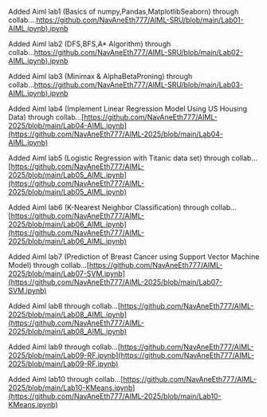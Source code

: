 Added Aiml lab1 (Basics of numpy,Pandas,MatplotlibSeaborn) through collab....[https://github.com/NavAneEth777/AIML-SRU/blob/main/Lab01-AIML.ipynb).ipynb  ](https://github.com/NavAneEth777/AIML-SRU/blob/main/Lab01-AIML.ipynb)

Added Aiml lab2 (DFS,BFS,A* Algorithm) through collab...[https://github.com/NavAneEth777/AIML-SRU/blob/main/Lab02-AIML.ipynb).ipynb  ](https://github.com/NavAneEth777/AIML-SRU/blob/main/Lab02-AIML.ipynb)

Added Aiml lab3 (Minimax & AlphaBetaProning) through collab...[https://github.com/NavAneEth777/AIML-SRU/blob/main/Lab03-AIML.ipynb).ipynb  ](https://github.com/NavAneEth777/AIML-SRU/blob/main/Lab03-AIML.ipynb)

Added Aiml lab4 (Implement Linear Regression Model Using US Housing Data) through collab...[https://github.com/NavAneEth777/AIML-2025/blob/main/Lab04-AIML.ipynb](https://github.com/NavAneEth777/AIML-2025/blob/main/Lab04-AIML.ipynb)

Added Aiml lab5 (Logistic Regression with Titanic data set) through collab...[https://github.com/NavAneEth777/AIML-2025/blob/main/Lab05_AIML.ipynb](https://github.com/NavAneEth777/AIML-2025/blob/main/Lab05_AIML.ipynb)

Added Aiml lab6 (K-Nearest Neighbor Classification) through collab...[https://github.com/NavAneEth777/AIML-2025/blob/main/Lab06_AIML.ipynb](https://github.com/NavAneEth777/AIML-2025/blob/main/Lab06_AIML.ipynb)

Added Aiml lab7 (Prediction of Breast Cancer using Support Vector Machine Model) through collab...[https://github.com/NavAneEth777/AIML-2025/blob/main/Lab07-SVM.ipynb](https://github.com/NavAneEth777/AIML-2025/blob/main/Lab07-SVM.ipynb)

Added Aiml lab8 through collab...[https://github.com/NavAneEth777/AIML-2025/blob/main/Lab08_AIML.ipynb](https://github.com/NavAneEth777/AIML-2025/blob/main/Lab08_AIML.ipynb)

Added Aiml lab9 through collab...[https://github.com/NavAneEth777/AIML-2025/blob/main/Lab09-RF.ipynb](https://github.com/NavAneEth777/AIML-2025/blob/main/Lab09-RF.ipynb)

Added Aiml lab10 through collab...[https://github.com/NavAneEth777/AIML-2025/blob/main/Lab10-KMeans.ipynb](https://github.com/NavAneEth777/AIML-2025/blob/main/Lab10-KMeans.ipynb)
